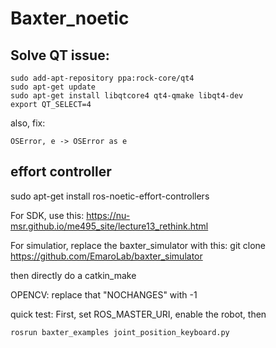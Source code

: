 # Baxter_noetic

## Solve QT issue:
```
sudo add-apt-repository ppa:rock-core/qt4
sudo apt-get update
sudo apt-get install libqtcore4 qt4-qmake libqt4-dev
export QT_SELECT=4
```

also, fix:
```
OSError, e -> OSError as e
```

## effort controller
sudo apt-get install ros-noetic-effort-controllers


For SDK, use this:
https://nu-msr.github.io/me495_site/lecture13_rethink.html

For simulatior, replace the baxter_simulator with this:
git clone https://github.com/EmaroLab/baxter_simulator

then directly do a catkin_make

OPENCV: replace that "NOCHANGES" with -1

quick test:
First, set ROS_MASTER_URI, enable the robot, then
```
rosrun baxter_examples joint_position_keyboard.py

```
